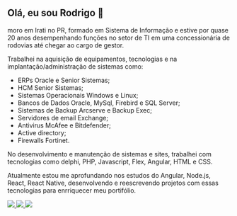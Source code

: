 ## Olá, eu sou Rodrigo 👋

moro em Irati no PR, formado em Sistema de Informação e estive por quase 20 anos desempenhando funções no setor de TI em uma concessionária de rodovias até chegar ao cargo de gestor.

Trabalhei na aquisição de equipamentos, tecnologias e na implantação/administração de sistemas como:

 - ERPs Oracle e Senior Sistemas;
 - HCM Senior Sistemas;
 - Sistemas Operacionais Windows e Linux;
 - Bancos de Dados Oracle, MySql, Firebird e SQL Server;
 - Sistemas de Backup Arcserve e Backup Exec;
 - Servidores de email Exchange;
 - Antivirus McAfee e Bitdefender;
 - Active directory;
 - Firewalls Fortinet.

No desenvolvimento e manutenção de sistemas e sites, trabalhei com tecnologias como delphi, PHP, Javascript, Flex, Angular, HTML e CSS.

Atualmente estou me aprofundando nos estudos do Angular, Node.js, React, React Native, desenvolvendo e reescrevendo projetos com essas tecnologias para enrriquecer meu portifólio.

<div>
	<a href = "https://wa.me/5542999154343">
		<img loading="lazy" src="https://img.shields.io/badge/WhatsApp-25D366?style=for-the-badge&logo=whatsapp&logoColor=white" target="_blank">
	</a>
	<a href = "mailto:rmarcinhuk@hotmail.com">
		<img loading="lazy" src="https://img.shields.io/badge/Gmail-D14836?style=for-the-badge&logo=gmail&logoColor=white" target="_blank">
	</a>
	<a href="https://www.linkedin.com/in/rodrigo-marcinhuk-2a001a97" target="_blank">
		<img loading="lazy" src="https://img.shields.io/badge/-LinkedIn-%230077B5?style=for-the-badge&logo=linkedin&logoColor=white" target="_blank">
	</a>
</div>
